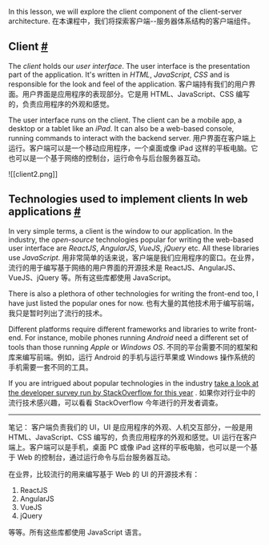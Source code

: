 In this lesson, we will explore the client component of the client-server architecture.
在本课程中，我们将探索客户端--服务器体系结构的客户端组件。

## Client [#](https://www.educative.io/courses/web-application-software-architecture-101/N7Knn1Jv0DK#Client)

The _client_ holds our _user interface_. The user interface is the presentation part of the application. It's written in _HTML_, _JavaScript_, _CSS_ and is responsible for the look and feel of the application.
客户端持有我们的用户界面。用户界面是应用程序的表现部分。它是用 HTML、JavaScript、CSS 编写的，负责应用程序的外观和感觉。

The user interface runs on the client. The client can be a mobile app, a desktop or a tablet like an _iPad_. It can also be a web-based console, running commands to interact with the backend server.
用户界面在客户端上运行。客户端可以是一个移动应用程序，一个桌面或像 iPad 这样的平板电脑。它也可以是一个基于网络的控制台，运行命令与后台服务器互动。

![[client2.png]]

## Technologies used to implement clients In web applications [#](https://www.educative.io/courses/web-application-software-architecture-101/N7Knn1Jv0DK#Technologies-used-to-implement-clients-In-web-applications)

In very simple terms, a client is the window to our application. In the industry, the _open-source_ technologies popular for writing the web-based user interface are _ReactJS_, _AngularJS_, _VueJS_, _jQuery_ etc. All these libraries use _JavaScript_.
用非常简单的话来说，客户端是我们应用程序的窗口。在业界，流行的用于编写基于网络的用户界面的开源技术是 ReactJS、AngularJS、VueJS、jQuery 等。所有这些库都使用 JavaScript。

There is also a plethora of other technologies for writing the front-end too, I have just listed the popular ones for now.
也有大量的其他技术用于编写前端，我只是暂时列出了流行的技术。

Different platforms require different frameworks and libraries to write front-end. For instance, mobile phones running _Android_ need a different set of tools than those running _Apple_ or _Windows OS_.
不同的平台需要不同的框架和库来编写前端。例如，运行 Android 的手机与运行苹果或 Windows 操作系统的手机需要一套不同的工具。

If you are intrigued about popular technologies in the industry [take a look at the developer survey run by StackOverflow for this year](https://insights.stackoverflow.com/survey/2019#technology) .
如果你对行业中的流行技术感兴趣，可以看看 StackOverflow 今年进行的开发者调查。

---

笔记：
客户端负责我们的 UI，UI 是应用程序的外观、人机交互部分，一般是用 HTML、JavaScript、CSS 编写的，负责应用程序的外观和感觉。UI 运行在客户端上。客户端可以是手机，桌面 PC 或像 iPad 这样的平板电脑，也可以是一个基于 Web 的控制台，通过运行命令与后台服务器互动。

在业界，比较流行的用来编写基于 Web 的 UI 的开源技术有：
1. ReactJS
2. AngularJS
3. VueJS
4. jQuery 

等等。所有这些库都使用 JavaScript 语言。
